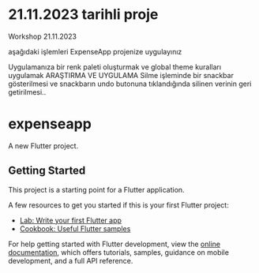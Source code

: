# 21.11.2023 tarihli proje

Workshop 21.11.2023

aşağıdaki işlemleri ExpenseApp projenize uygulayınız

Uygulamanıza bir renk paleti oluşturmak ve global theme kuralları uygulamak
ARAŞTIRMA VE UYGULAMA
Silme işleminde bir snackbar gösterilmesi ve snackbarın undo butonuna tıklandığında silinen verinin
geri getirilmesi..

# expenseapp

A new Flutter project.

## Getting Started

This project is a starting point for a Flutter application.

A few resources to get you started if this is your first Flutter project:

- [Lab: Write your first Flutter app](https://docs.flutter.dev/get-started/codelab)
- [Cookbook: Useful Flutter samples](https://docs.flutter.dev/cookbook)

For help getting started with Flutter development, view the
[online documentation](https://docs.flutter.dev/), which offers tutorials,
samples, guidance on mobile development, and a full API reference.
